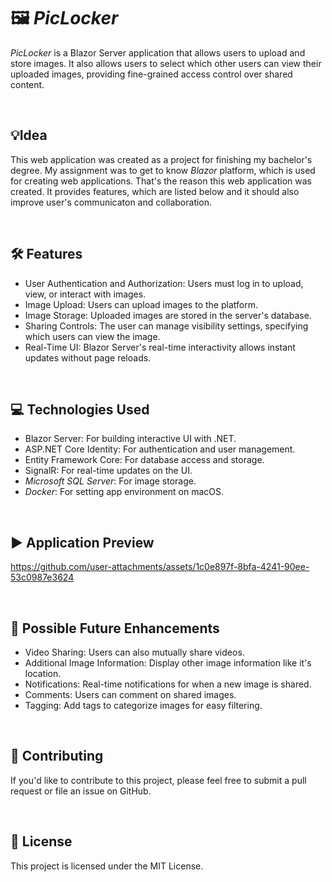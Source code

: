 # 🖼️ _PicLocker_ 
_PicLocker_ is a Blazor Server application that allows users to upload and store images. It also allows users to select which other users can view their uploaded images, providing fine-grained access control over shared content.

&nbsp;

## 💡Idea
This web application was created as a project for finishing my bachelor's degree. My assignment was to get to know _Blazor_ platform, which is used for creating web applications. That's the reason this web application was created. It provides features, which are listed below and it should also improve user's communicaton and collaboration. 

&nbsp;

## 🛠️ Features
* User Authentication and Authorization: Users must log in to upload, view, or interact with images.
* Image Upload: Users can upload images to the platform.
* Image Storage: Uploaded images are stored in the server's database.
* Sharing Controls: The user can manage visibility settings, specifying which users can view the image.
* Real-Time UI: Blazor Server's real-time interactivity allows instant updates without page reloads.

&nbsp;

## 💻 Technologies Used
* Blazor Server: For building interactive UI with .NET.
* ASP.NET Core Identity: For authentication and user management.
* Entity Framework Core: For database access and storage.
* SignalR: For real-time updates on the UI.
* _Microsoft SQL Server_: For image storage.
* _Docker_: For setting app environment on macOS.

&nbsp;

## ▶️ Application Preview
https://github.com/user-attachments/assets/1c0e897f-8bfa-4241-90ee-53c0987e3624

&nbsp;

## 🔮 Possible Future Enhancements
* Video Sharing: Users can also mutually share videos.
* Additional Image Information: Display other image information like it's location.
* Notifications: Real-time notifications for when a new image is shared.
* Comments: Users can comment on shared images.
* Tagging: Add tags to categorize images for easy filtering.

&nbsp;

## 🤝 Contributing

If you'd like to contribute to this project, please feel free to submit a pull request or file an issue on GitHub.

&nbsp;

## 📜 License

This project is licensed under the MIT License.
